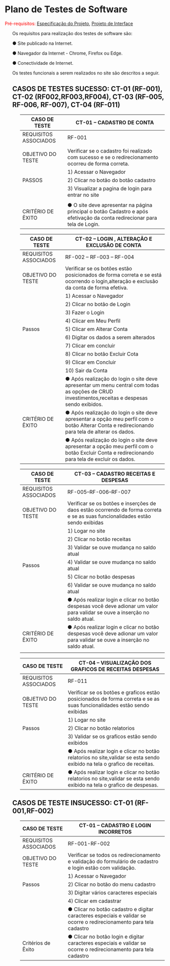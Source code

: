# Plano de Testes de Software

<span style="color:red">Pré-requisitos: <a href="2-Especificação do Projeto.md"> Especificação do Projeto</a></span>, <a href="3-Projeto de Interface.md"> Projeto de Interface</a>


<ol>
 
 
  Os requisitos para realização dos testes de software são:
   
   ● Site publicado na Internet.
 
   ● Navegador da Internet - Chrome, Firefox ou Edge.
 
   ● Conectividade de Internet.

 Os testes funcionais a serem realizados no site são descritos a seguir.
 
## CASOS DE TESTES SUCESSO: CT-01 (RF-001), CT-02 (RF002,RF003,RF004), CT-03 (RF-005, RF-006, RF-007), CT-04 (RF-011)
<ol>

  | CASO DE TESTE| CT-01 – CADASTRO DE CONTA|
  |--------------|------------------------|
  |REQUISITOS ASSOCIADOS	|RF-001|
  |                                                   |
  |OBJETIVO DO TESTE	| Verificar se o cadastro foi realizado com sucesso e se o redirecionamento ocorreu de forma correta.|
  |      |	1) Acessar o Navegador|
  |PASSOS| 2) Clicar no botão do botão cadastro|
  |      | 3) Visualizar a pagina de login para entrar no site|
  |                                                          |
  |CRITÉRIO DE ÊXITO| ●	O site deve apresentar na página principal o botão Cadastro e após efetivação da conta redirecionar para tela de Login.|

 
|CASO DE TESTE|CT-02 – LOGIN , ALTERAÇÃO E EXCLUSÃO DE CONTA|
|--------------|-------------------------------------|
|REQUISITOS ASSOCIADOS	|RF-002 – RF-003 – RF-004| 
|OBJETIVO DO TESTE|	Verificar se os botões estão posicionados de forma correta e se está ocorrendo o login,alteração e exclusão da conta de forma efetiva.|
|      	|1)	Acessar o Navegador|
|       |2)	Clicar no botão de Login|
|       |3)	Fazer o Login|
|       |4)	Clicar em Meu Perfil|
|Passos |5)	Clicar em Alterar Conta|
|       |6)	Digitar os dados a serem alterados|
|       |7)	Clicar em concluir|
|       |8)	Clicar no botão Excluir Cota|
|       |9)	Clicar em Concluir|
|       |10)	Sair da Conta|
|                 	| ●	Após realização do login o site deve apresentar um menu central com todas as opções de CRUD investimentos,receitas e despesas sendo exibidos.|
|CRITÉRIO DE ÊXITO	| ●	Após realização do login o site deve apresentar a opção meu perfil com o botão Alterar Conta e redirecionando para tela de alterar os dados. |
|                 	| ●	Após realização do login o site deve apresentar a opção meu perfil com o botão Excluir Conta e redirecionando para tela de excluir os dados. |

|CASO DE TESTE |	CT-03 – CADASTRO RECEITAS E DESPESAS|
|-------------|------------------------------------------------| 
|REQUISITOS ASSOCIADOS|RF-005–RF-006–RF-007|
|OBJETIVO DO TESTE    |Verificar se os botões e inserções de daos estão ocorrendo de forma correta e se as suas funcionalidades estão sendo exibidas|
|      	              |1)	Logar no site|
|                     |2)	Clicar no botão receitas|
|                     |3)	Validar se ouve mudança no saldo atual|
|Passos               |4)	Validar se ouve mudança no saldo atual|
|                     |5)	Clicar no botão despesas|
|                     |6)	Validar se ouve mudança no saldo atual|                                                                                                      |
|                 |	●	Após realizar login e clicar no botão despesas você deve adionar um valor para validar se ouve a inserção no saldo atual.       |
|CRITÉRIO DE ÊXITO|	●	Após realizar login e clicar no botão despesas você deve adionar um valor para validar se ouve a inserção no saldo atual.       |
|||

|CASO DE TESTE |	CT-04 – VISUALIZAÇÃO DOS GRAFICOS DE RECEITAS DESPESAS|
|-------------|------------------------------------------------| 
|REQUISITOS ASSOCIADOS|RF-011 |                    
|OBJETIVO DO TESTE    |Verificar se os botões e graficos estão posicionados de forma correta e se as suas funcionalidades estão sendo exibidas|
|	                    |1)	Logar no site|
|Passos               |2)	Clicar no botão relatorios|
|                     |3)	Validar se os graficos estão sendo exibidos|
|                 |	●	Após realizar login e clicar no botão relatorios no site,validar se esta sendo exibido na tela o grafico de receitas.     |
|CRITÉRIO DE ÊXITO|	●	Após realizar login e clicar no botão relatorios no site,validar se esta sendo exibido na tela o grafico de despesas.     |

 </ol>

 
## CASOS DE TESTE INSUCESSO: CT-01 (RF-001,RF-002)
<ol>
 
 |CASO DE TESTE |	CT-01 – CADASTRO E LOGIN INCORRETOS| 
 |-------------|-----------------------|
 |REQUISITOS ASSOCIADOS	|RF-001-RF-002|
 |OBJETIVO DO TESTE|Verificar se todos os redirecionamento e validação do formulário de cadastro e login estão com validação.|
 |                 |1) Acessar o Navegador|
 |Passos           |2) Clicar no botão do menu cadastro|
 |                 |3) Digitar vários caracteres especiais|
 |                 |4) Clicar em cadastrar|
 |                  	| ●	Clicar no botão cadastro e digitar caracteres especiais e validar se ocorre o redirecionamento para tela cadastro|
 |Critérios de Êxito	| ●	Clicar no botão login e digitar caracteres especiais e validar se ocorre o redirecionamento para tela cadastro|
 


  </ol>
 </ol>

